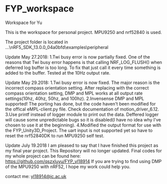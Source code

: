 # FYP_workspace
Workspace for Yu

This is the workspace for personal project. MPU9250 and nrf52840 is used.

The project folder is located in ...\nRF5_SDK_13.0.0_04a0bfd\examples\peripheral

Update May 27.2018: 
  1.Twi busy error is now partially fixed. One of the reasons that Twi busy error happens is that calling NRF_LOG_FLUSH() when deferred log buffer is too long. To fix that just call it every time something is added to the buffer. Tested at the 10Hz output rate.

Update May 29.2018: 
  1.Twi busy error is now fixed. The major reason is the incorrect compass orientation setting. After replacing with the correct compass    orientation setting, DMP and MPL works at all output rate settings(10hz, 40hz, 50hz, and 100hz).
  2.Invensense DMP and MPL supported! The porting has done, but the code haven't been modified for the offical eMPL-client.py file. Check documentation of motion_driver_6.12.
  3.Use printf instead of logger module to print out the data. Deffered logger will cause some unpredictable bugs so it is disabled(I have no idea why I've chosen to use it at the beginning). 
  4.Modified the output format for use with the FYP_Unity3D_Project. The uart input is not supported yet so have to reset the nrf52840DK to run MPU9250 self test.

Update July 19.2018
I am pleased to say that I have finished this project as my final year project. This Repository will no longer updated. Final codes for my whole project can be found here: https://github.com/qszxluyu/FYP_yl18914 
If you are trying to find using DMP of the MPU9250 with nRF52, I hope my work could help you.

contact me: yl18914@ic.ac.uk
